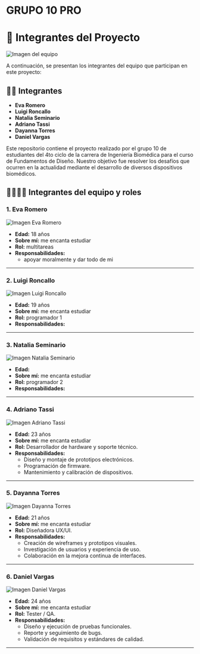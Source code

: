 # GRUPO 10 PRO

# 👥 Integrantes del Proyecto

![Imagen del equipo](https://drive.usercontent.google.com/download?id=1elax49W0AsjLPkniksLSgwfMxgxfFohe)  

A continuación, se presentan los integrantes del equipo que participan en este proyecto:

## 🧑‍💻 Integrantes

- **Eva Romero**  
- **Luigi Roncallo**  
- **Natalia Seminario**  
- **Adriano Tassi**  
- **Dayanna Torres**  
- **Daniel Vargas**  

Este repositorio contiene el proyecto realizado por el grupo 10 de estudiantes del 4to ciclo de la carrera de Ingeniería Biomédica para el curso de Fundamentos de Diseño. Nuestro objetivo fue resolver los desafíos que ocurren en la actualidad mediante el desarrollo de diversos dispositivos biomédicos.

## 🧑‍💻🧑‍💻 Integrantes del equipo y roles

### 1. Eva Romero

![Imagen Eva Romero](https://drive.usercontent.google.com/download?id=1bywC0-rUWYolZUu-x1n0q6He9eV-Uk6S)  

- **Edad:** 18 años  
- **Sobre mí:** me encanta estudiar 
- **Rol:** multitareas 
- **Responsabilidades:**  
  - apoyar moralmente y dar todo de mi

---

### 2. Luigi Roncallo

![Imagen Luigi Roncallo](https://drive.usercontent.google.com/download?id=1KCV8IhNZi4AgK9apUXNgs4soUSF3RTZD)

- **Edad:** 19 años 
- **Sobre mí:** me encanta estudiar
- **Rol:** programador 1
- **Responsabilidades:**  

---

### 3. Natalia Seminario

![Imagen Natalia Seminario](https://drive.usercontent.google.com/download?id=1d7tzBrbWVMRrXeJAbYxM5Y2IDjotGHzT)

- **Edad:**  
- **Sobre mí:** me encanta estudiar
- **Rol:**  programador 2
- **Responsabilidades:**  

---

### 4. Adriano Tassi

![Imagen Adriano Tassi](https://drive.usercontent.google.com/download?id=1bdMdYFYWmPl_KafiPo0eqSOXcFanbcVU)

- **Edad:** 23 años  
- **Sobre mí:** me encanta estudiar
- **Rol:** Desarrollador de hardware y soporte técnico.  
- **Responsabilidades:**  
  - Diseño y montaje de prototipos electrónicos.  
  - Programación de firmware.  
  - Mantenimiento y calibración de dispositivos.

---

### 5. Dayanna Torres

![Imagen Dayanna Torres](ruta/a/imagen_dayanna.jpg)

- **Edad:** 21 años  
- **Sobre mí:** me encanta estudiar 
- **Rol:** Diseñadora UX/UI.  
- **Responsabilidades:**  
  - Creación de wireframes y prototipos visuales.  
  - Investigación de usuarios y experiencia de uso.  
  - Colaboración en la mejora continua de interfaces.

---

### 6. Daniel Vargas

![Imagen Daniel Vargas]([ruta/a/imagen_daniel.jpg](https://drive.usercontent.google.com/download?id=1mHoZbLwFb_tb_c0BUj2As9zEX_eiQyje))

- **Edad:** 24 años  
- **Sobre mí:** me encanta estudiar 
- **Rol:** Tester / QA.  
- **Responsabilidades:**  
  - Diseño y ejecución de pruebas funcionales.  
  - Reporte y seguimiento de bugs.  
  - Validación de requisitos y estándares de calidad.

---







